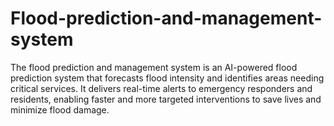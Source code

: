 # Flood-prediction-and-management-system
The flood prediction and management system is an AI-powered flood prediction system that forecasts flood intensity and identifies areas needing critical services. It delivers real-time alerts to emergency responders and residents, enabling faster and more targeted interventions to save lives and minimize flood damage.
